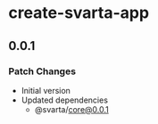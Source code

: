 # create-svarta-app

## 0.0.1

### Patch Changes

- Initial version
- Updated dependencies
  - @svarta/core@0.0.1
